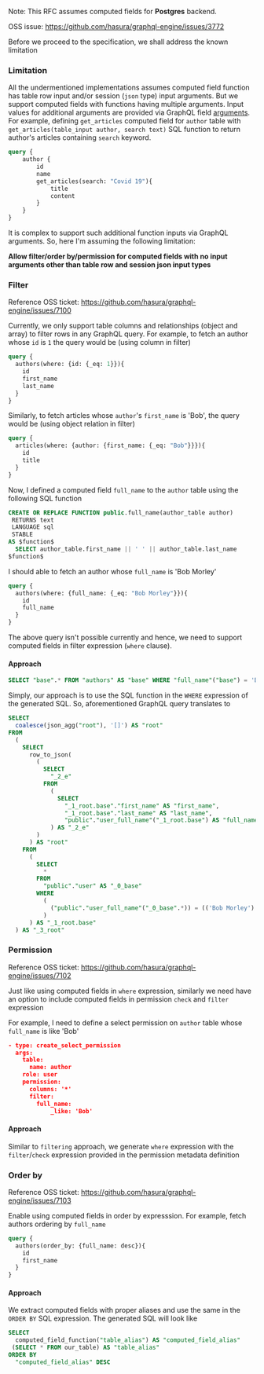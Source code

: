 Note: This RFC assumes computed fields for **Postgres** backend.

OSS issue: https://github.com/hasura/graphql-engine/issues/3772

Before we proceed to the specification, we shall address the known limitation


### Limitation

All the undermentioned implementations assumes computed field function has table row input and/or
session (`json` type) input arguments. But we support computed fields with functions having multiple arguments.
Input values for additional arguments are provided via GraphQL field [arguments](https://spec.graphql.org/June2018/#sec-Language.Arguments).
For example, defining `get_articles` computed field for `author` table with `get_articles(table_input author, search text)` SQL
function to return author's articles containing `search` keyword.
```graphql
query {
    author {
        id
        name
        get_articles(search: "Covid 19"){
            title
            content
        }
    }
}
```
It is complex to support such additional function inputs via GraphQL arguments.
So, here I'm assuming the following limitation:

**Allow filter/order by/permission for computed fields with no input arguments other than table row and session json input types**

### Filter

Reference OSS ticket: https://github.com/hasura/graphql-engine/issues/7100

Currently, we only support table columns and relationships (object and array) to filter rows in any GraphQL query. For example, to fetch an author whose `id` is `1` the query would be (using column in filter)

```graphql
query {
  authors(where: {id: {_eq: 1}}){
    id
    first_name
    last_name
  }
}
```

Similarly, to fetch articles whose `author`'s `first_name` is 'Bob', the query would be (using object relation in filter)

```graphql
query {
  articles(where: {author: {first_name: {_eq: "Bob"}}}){
    id
    title
  }
}
```

Now, I defined a computed field `full_name` to the `author` table using the following SQL function

```sql
CREATE OR REPLACE FUNCTION public.full_name(author_table author)
 RETURNS text
 LANGUAGE sql
 STABLE
AS $function$
  SELECT author_table.first_name || ' ' || author_table.last_name
$function$
```

I should able to fetch an author whose `full_name` is 'Bob Morley'

```graphql
query {
  authors(where: {full_name: {_eq: "Bob Morley"}}){
    id
    full_name
  }
}
```

The above query isn't possible currently and hence, we need to support computed fields in filter expression (`where` clause).

#### Approach

```sql
SELECT "base".* FROM "authors" AS "base" WHERE "full_name"("base") = 'Bob Morley'
```

Simply, our approach is to use the SQL function in the `WHERE` expression of the generated SQL. So, aforementioned GraphQL query
translates to
```sql
SELECT
  coalesce(json_agg("root"), '[]') AS "root"
FROM
  (
    SELECT
      row_to_json(
        (
          SELECT
            "_2_e"
          FROM
            (
              SELECT
                "_1_root.base"."first_name" AS "first_name",
                "_1_root.base"."last_name" AS "last_name",
                "public"."user_full_name"("_1_root.base") AS "full_name"
            ) AS "_2_e"
        )
      ) AS "root"
    FROM
      (
        SELECT
          *
        FROM
          "public"."user" AS "_0_base"
        WHERE
          (
            ("public"."user_full_name"("_0_base".*)) = (('Bob Morley') :: text)
          )
      ) AS "_1_root.base"
  ) AS "_3_root"
```

### Permission

Reference OSS ticket: https://github.com/hasura/graphql-engine/issues/7102

Just like using computed fields in `where` expression, similarly we need have an option to include computed fields in permission
`check` and `filter` expression

For example, I need to define a select permission on `author` table whose `full_name` is like 'Bob'

```json
- type: create_select_permission
  args:
    table:
      name: author
    role: user
    permission:
      columns: '*'
      filter:
        full_name:
            _like: 'Bob'
```

#### Approach

Similar to `filtering` approach, we generate `where` expression with the `filter`/`check` expression provided
in the permission metadata definition

### Order by

Reference OSS ticket: https://github.com/hasura/graphql-engine/issues/7103

Enable using computed fields in order by expresssion. For example, fetch authors ordering by `full_name`

```graphql
query {
  authors(order_by: {full_name: desc}){
    id
    first_name
  }
}
```

#### Approach

We extract computed fields with proper aliases and use the same in the `ORDER BY` SQL expression.
The generated SQL will look like

```sql
SELECT
  computed_field_function("table_alias") AS "computed_field_alias"
 (SELECT * FROM our_table) AS "table_alias"
ORDER BY
  "computed_field_alias" DESC
```
